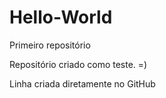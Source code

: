 # Hello-World
 Primeiro repositório

Repositório criado como teste. =)

Linha criada diretamente no GitHub
